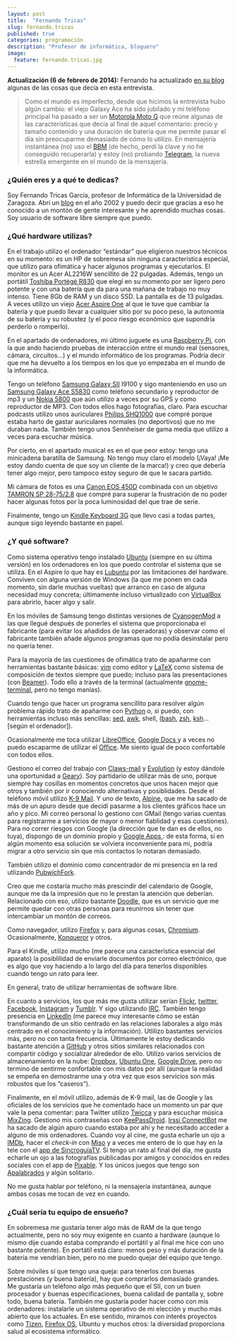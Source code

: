 ```yaml
---
layout: post
title:  "Fernando Tricas"
slug: fernando.tricas
published: true
categories: programación
description: "Profesor de informática, bloguero"
image:
  feature: fernando.tricas.jpg
---
```


**Actualización (6 de febrero de 2014):** Fernando ha actualizado [en su
blog](http://fernand0.blogalia.com/historias/74308) algunas de las cosas que
decía en esta entrevista.

> Como el mundo es imperfecto, desde que hicimos la entrevista hubo algún cambio:
el viejo Galaxy Ace ha sido jubilado y mi teléfono principal ha pasado a ser un
[Motorola Moto G](moto-g) que reúne algunas de las características que decía al final de
aquel comentario: precio y tamaño contenido y una duración de batería que me
permite pasar el día sin preocuparme demasiado de cómo lo utilizo. En
mensajería instantánea (no) uso el [BBM](bbm) (de hecho, perdí la clave y no he
conseguido recuperarla) y estoy (no) probando [Telegram][telegram], la nueva estrella
emergente en el mundo de la mensajería.

[moto-g]: http://www.motorola.com/on/demandware.store/Sites-Motorola_WE-Site/en/Product-Show?pid=moto-g-es
[bbm]: http://es.blackberry.com/bbm.html
[telegram]: https://telegram.org/

### ¿Quién eres y a qué te dedicas?

Soy Fernando Tricas García, profesor de Informática de la Universidad de
Zaragoza. Abrí un [blog][fernand0-blog] en el año 2002 y puedo decir que
gracias a eso he conocido a un montón de gente interesante y he aprendido
muchas cosas. Soy usuario de software libre siempre que puedo.

[fernand0-blog]: http://fernand0.blogalia.com/

### ¿Qué hardware utilizas?

En el trabajo utilizo el ordenador “estándar” que eligieron nuestros técnicos en
su momento: es un HP de sobremesa sin ninguna característica especial, que
utilizo para ofimática y hacer algunos programas y ejecutarlos. El monitor es un
Acer AL2216W sencillito de 22 pulgadas. Además, tengo un portátil
[Toshiba Portégé R830][portege] que elegí en su momento por ser ligero pero
potente y con una batería que da para una mañana de trabajo no muy intenso.
Tiene 8Gb de RAM y un disco SSD. La pantalla es de 13 pulgadas. A veces utilizo
un viejo [Acer Aspire One][acer-aspire-one] al que le tuve que cambiar la
batería y que puedo llevar a cualquier sitio por su poco peso, la autonomía de
su batería y su robustez (y el poco riesgo económico que supondría perderlo o
romperlo).

En el apartado de ordenadores, mi último juguete es una [Raspberry
Pi][raspberry], con la que ando haciendo pruebas de interacción entre el mundo
real (sensores, cámara, circuitos…) y el mundo informático de los programas.
Podría decir que me ha devuelto a los tiempos en los que yo empezaba en el mundo
de la informática.

Tengo un teléfono [Samsung Galaxy SII][galaxy-sii] I9100 y sigo manteniendo en
uso un [Samsung Galaxy Ace S5830][galaxy-ace] como teléfono secundario y
reproductor de mp3 y un [Nokia 5800][nokia-5800] que aún utilizo a veces por su
GPS y como reproductor de MP3. Con todos ellos hago fotografías, claro. Para
escuchar podcasts utilizo unos auriculares [Philips SHQ1000][philips-shq1000]
que compré porque estaba harto de gastar auriculares normales (no deportivos)
que no me duraban nada. También tengo unos Sennheiser de gama media que utilizo
a veces para escuchar música.

Por cierto, en el apartado musical es en el que peor estoy: tengo una minicadena
baratilla de Samsung. No tengo muy claro el modelo (¡Vaya! ¡Me estoy dando
cuenta de que soy un cliente de la marca!) y creo que debería tener algo mejor,
pero tampoco estoy seguro de que le sacara partido.

Mi cámara de fotos es una [Canon EOS 450D][canon-eos-450d] combinada con un
objetivo [TAMRON SP 28-75/2.8][tamron-28-75] que compré para superar la
frustración de no poder hacer algunas fotos por la poca luminosidad del que trae
de serie.

Finalmente, tengo un [Kindle Keyboard 3G][kindle-keyboard] que llevo casi a
todas partes, aunque sigo leyendo bastante en papel.


[portege]: http://www.toshiba.es/discontinued-products/portege-r830-1jp/
[acer-aspire-one]: http://www.acer.es/ac/es/ES/content/series/aspireone
[raspberry]: http://www.raspberrypi.org/
[galaxy-sii]: http://www.samsung.com/global/microsite/galaxys2/
[galaxy-ace]: http://www.samsung.com/in/consumer/mobile-phone/mobile-phone/smartphone/GT-S5830OKAINU?subsubtype=android-mobiles
[nokia-5800]: http://es.wikipedia.org/wiki/Nokia_5800_XpressMusic
[philips-shq1000]: http://www.amazon.es/Philips-SHQ1000-10-Auriculares-in-ear/dp/B0038ANY2K
[canon-eos-450d]: http://www.canon.es/For_Home/Product_Finder/Cameras/Digital_SLR/EOS_450D/
[tamron-28-75]: http://www.amazon.com/Tamron-28-75mm-Aspherical-Canon-Digital/dp/B0000A1G05
[kindle-keyboard]: http://www.amazon.com/Kindle-Keyboard-Free-Wi-Fi-Display/dp/B004HZYA6E

### ¿Y qué software?

Como sistema operativo tengo instalado [Ubuntu][ubuntu] (siempre en su última
versión) en los ordenadores en los que puedo controlar el sistema que se
utiliza. En el Aspire lo que hay es [Lubuntu][lubuntu] por las limitaciones del
hardware. Conviven con alguna versión de Windows (la que me ponen en cada
momento, sin darle muchas vueltas) que arranco en caso de alguna necesidad muy
concreta; últimamente incluso virtualizado con [VirtualBox][virtualbox] para
abrirlo, hacer algo y salir.

En los móviles de Samsung tengo distintas versiones de
[CyanogenMod][cyanogenmod] a las que llegué después de ponerles el sistema que
proporcionaba el fabricante (para evitar los añadidos de las operadoras) y
observar como el fabricante también añade algunos programas que no podía
desinstalar pero no quería tener.

Para la mayoría de las cuestiones de ofimática trato de apañarme con
herramientas bastante básicas: [vim][vim] como editor y [LaTeX][latex] como
sistema de composición de textos siempre que puedo; incluso para las
presentaciones (con [Beamer][beamer]). Todo ello a través de la terminal
(actualmente [gnome-terminal][gnome-terminal], pero no tengo manías).

Cuando tengo que hacer un programa sencillito para resolver algún problema
rápido trato de apañarme con [Python][python] o, si puedo, con herramientas
incluso más sencillas: [sed][sed], [awk][awk], shell, ([bash][bash], [zsh][zsh],
[ksh][ksh]… [según el ordenador]).

Ocasionalmente me toca utilizar [LibreOffice][libreoffice], [Google Docs
][google-docs] y a veces no puedo escaparme de utilizar el [Office][office]. Me
siento igual de poco confortable con todos ellos.

Gestiono el correo del trabajo con [Claws-mail][claws-mail] y
[Evolution][gnome-evolution] (y estoy dándole una oportunidad a
[Geary][geary]). Soy partidario de utilizar más de uno, porque siempre hay
cosillas en momentos concretos que unos hacen mejor que otros y también por ir
conociendo alternativas y posiblidades. Desde el teléfono móvil utilizo
[K-9 Mail][k9]. Y uno de texto, [Alpine][alpine], que me ha sacado de más de un
apuro desde que decidí pasarme a los clientes gráficos hace un año y pico. Mi
correo personal lo gestiono con GMail (tengo varias cuentas para registrarme a
servicios de mayor o menor fiablidad y esas cuestiones). Para no correr riesgos
con Google (la dirección que te dan es de ellos, no tuya), dispongo de un
dominio propio y [Google Apps ][google-apps]: de esta forma, si en algún momento
esa solución se volviera inconveniente para mi, podría migrar a otro servicio
sin que mis contactos lo notaran demasiado.

También utilizo el dominio como concentrador de mi presencia en la red utlizando
[PubwichFork][pubwichfork].

Creo que me costaría mucho más prescindir del calendario de Google, aunque me da
la impresión que no le prestan la atención que deberían. Relacionado con eso,
utilizo bastante [Doodle][doodle], que es un servicio que me permite quedar con
otras personas para reunirnos sin tener que intercambiar un montón de correos.

Como navegador, utilizo [Firefox][firefox] y, para algunas cosas, [Chromium][chromium].
Ocasionalmente, [Konqueror][konqueror] y otros.

Para el Kindle, utilizo mucho (me parece una característica esencial
del aparato) la posiblilidad de enviarle documentos por correo
electrónico, que es algo que voy haciendo a lo largo del día para
tenerlos disponibles cuando tengo un rato para leer.

En general, trato de utilizar herramientas de software libre.

En cuanto a servicios, los que más me gusta utilizar serían [Flickr][flickr],
[twitter][twitter], [Facebook][facebook], [Instagram][instagram] y
[Tumblr][tumblr]. Y sigo utilizando [IRC][irc]. También tengo presencia en
[LinkedIn][linkedin] (me parece muy interesante cómo se están transformando de
un sitio centrado en las relaciones laborales a algo más centrado en el
conocimiento y la información). Utlilizo bastantes servicios más, pero no con
tanta frecuencia. Últimamente le estoy dedicando bastante atención a
[GitHub][github] y otros sitios similares relacionados con compartir código y
socializar alrededor de ello. Utilizo varios servicios de almacenamiento en la
nube: [Dropbox][dropbox], [Ubuntu One][ubuntu-one],
[Google Drive][google-drive], pero no termino de sentirme confortable con mis
datos por allí (aunque la realidad se empeña en demostrarme una y otra vez que
esos servicios son más robustos que los “caseros”).

Finalmente, en el móvil utilizo, además de K-9 mail, las de Google y las
oficiales de los servicios que he comentado hace un momento un par que vale la
pena comentar: para Twitter utilizo [Twicca][twicca] y para escuchar música
[MixZing][mixzing]. Gestiono mis contraseñas con [KeePassDroid][keepassdroid].
[Irssi ConnectBot][irssi-connectbot] me ha sacado de algún apuro cuando estaba
por ahí y he necesitado acceder a alguno de mis ordenadores. Cuando voy al cine,
me gusta echarle un ojo a [IMDb][imdb], hacer el *check-in* con [Miso][miso] y a
veces me entero de lo que hay en la tele con el [app de
SincroguíaTV][sincroguiatv]. Si tengo un rato al final del día, me gusta echarle
un ojo a las fotografías publicadas por amigos y conocidos en redes sociales con
el app de [Pixable][pixable]. Y los únicos juegos que tengo son
[Apalabrados][apalabrados] y algún solitario.

No me gusta hablar por teléfono, ni la mensajería instantánea, aunque
ambas cosas me tocan de vez en cuando.

[ubuntu]: http://www.ubuntu.com
[lubuntu]: http://www.lubuntu.net
[virtualbox]: https://www.virtualbox.org/
[cyanogenmod]: http://www.cyanogenmod.org/
[vim]: http://www.vim.org/
[latex]: http://www.latex-project.org/
[beamer]: http://es.wikipedia.org/wiki/Beamer
[gnome-terminal]: http://es.wikipedia.org/wiki/Gnome-terminal
[python]: http://python.org/
[sed]: http://es.wikipedia.org/wiki/Sed_(inform%C3%A1tica)
[awk]: http://es.wikipedia.org/wiki/AWK
[bash]: http://es.wikipedia.org/wiki/Bash
[zsh]: http://es.wikipedia.org/wiki/Zsh
[ksh]: http://es.wikipedia.org/wiki/Korn_Shell
[libreoffice]: http://www.libreoffice.org/
[google-docs]: http://docs.google.com/?hl=es
[office]: http://office.microsoft.com/es-es/
[claws-mail]: http://www.claws-mail.org/
[gnome-evolution]: https://projects.gnome.org/evolution/
[geary]: http://www.yorba.org/projects/geary/
[k9]: https://play.google.com/store/apps/details?id=com.fsck.k9&hl=es
[alpine]: http://www.washington.edu/alpine/
[google-apps]: http://www.google.com/enterprise/apps/business/?hl=es
[pubwichfork]: http://48augen.de/projects/pubwichfork.html
[doodle]: http://doodle.com/?locale=es
[firefox]: www.mozilla.org/es-ES/firefox/
[chromium]: http://www.chromium.org/Home
[konqueror]: http://www.konqueror.org/
[flickr]: http://flickr.com
[twitter]: http://twitter.com
[facebook]: http://facebook.com
[instagram]: http://instagram.com
[tumblr]: https://www.tumblr.com/
[irc]: http://es.wikipedia.org/wiki/Internet_Relay_Chat
[linkedin]: http://linkedin.com
[github]: http://github.com
[dropbox]: http://dropbox.com/
[ubuntu-one]: https://one.ubuntu.com/
[google-drive]: https://drive.google.com/
[twicca]: https://play.google.com/store/apps/details?id=jp.r246.twicca&hl=es
[mixzing]: https://play.google.com/store/apps/details?id=com.mixzing.basic&hl=es
[keepassdroid]: https://play.google.com/store/apps/details?id=com.android.keepass&hl=es
[irssi-connectbot]: https://play.google.com/store/apps/details?id=org.woltage.irssiconnectbot&hl=es
[imdb]: http://www.imdb.com/
[miso]: http://gomiso.com/
[sincroguiatv]: https://play.google.com/store/apps/details?id=com.inouttv.sincroguia&hl=es
[pixable]: http://www.pixable.com/
[apalabrados]: http://www.apalabrados.com/

### ¿Cuál sería tu equipo de ensueño?

En sobremesa me gustaría tener algo más de RAM de la que tengo actualmente, pero
no soy muy exigente en cuanto a hardware (aunque lo mismo dije cuando estaba
comprando el portátil y al final me hice con uno bastante potente). En portátil
está claro: menos peso y más duración de la batería me vendrían bien, pero no me
puedo quejar del equipo que tengo.

Sobre móviles sí que tengo una queja: para tenerlos con buenas prestaciones (y
buena batería), hay que comprarlos demasiado grandes. Me gustaría un teléfono
algo más pequeño que el SII, con un buen procesador y buenas especificaciones,
buena calidad de pantalla y, sobre todo, buena batería. También me gustaría
poder hacer como con mis ordenadores: instalarle un sistema operativo de mi
elección y mucho más abierto que los actuales. En ese sentido, miramos con
interés proyectos como [Tizen][tizen], [Firefox OS][firefox-os], Ubuntu y muchos
otros: la diversidad proporciona salud al ecosistema informático.

[tizen]: https://www.tizen.org/
[firefox-os]: http://www.mozilla.org/es-ES/firefox/os/
